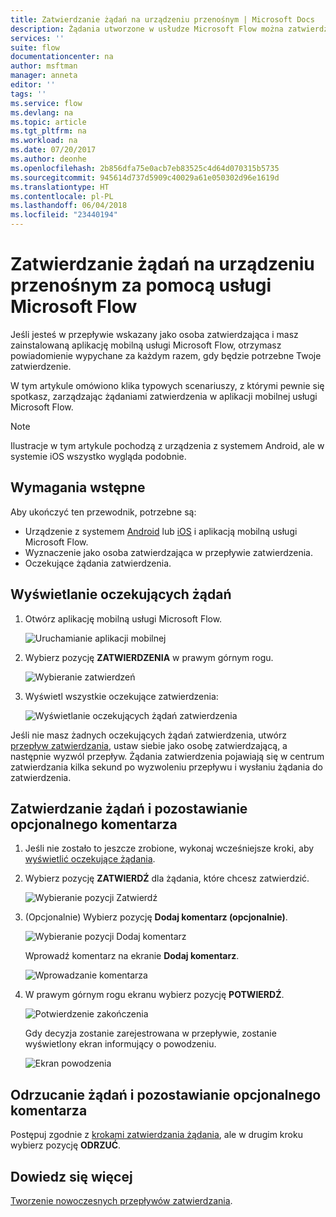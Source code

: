 ```yaml
---
title: Zatwierdzanie żądań na urządzeniu przenośnym | Microsoft Docs
description: Żądania utworzone w usłudze Microsoft Flow można zatwierdzać na urządzeniu przenośnym.
services: ''
suite: flow
documentationcenter: na
author: msftman
manager: anneta
editor: ''
tags: ''
ms.service: flow
ms.devlang: na
ms.topic: article
ms.tgt_pltfrm: na
ms.workload: na
ms.date: 07/20/2017
ms.author: deonhe
ms.openlocfilehash: 2b856dfa75e0acb7eb83525c4d64d070315b5735
ms.sourcegitcommit: 945614d737d5909c40029a61e050302d96e1619d
ms.translationtype: HT
ms.contentlocale: pl-PL
ms.lasthandoff: 06/04/2018
ms.locfileid: "23440194"
---
```

# <a name="approve-requests-on-your-mobile-device-by-using-microsoft-flow"></a>Zatwierdzanie żądań na urządzeniu przenośnym za pomocą usługi Microsoft Flow
Jeśli jesteś w przepływie wskazany jako osoba zatwierdzająca i masz zainstalowaną aplikację mobilną usługi Microsoft Flow, otrzymasz powiadomienie wypychane za każdym razem, gdy będzie potrzebne Twoje zatwierdzenie.

W tym artykule omówiono klika typowych scenariuszy, z którymi pewnie się spotkasz, zarządzając żądaniami zatwierdzenia w aplikacji mobilnej usługi Microsoft Flow.

> [!NOTE]
> Ilustracje w tym artykule pochodzą z urządzenia z systemem Android, ale w systemie iOS wszystko wygląda podobnie.
> 
> 

## <a name="prerequisites"></a>Wymagania wstępne
Aby ukończyć ten przewodnik, potrzebne są:

* Urządzenie z systemem [Android](https://aka.ms/flowmobiledocsandroid) lub [iOS](https://aka.ms/flowmobiledocsios) i aplikacją mobilną usługi Microsoft Flow.
* Wyznaczenie jako osoba zatwierdzająca w przepływie zatwierdzenia.
* Oczekujące żądania zatwierdzenia.

## <a name="view-pending-requests"></a>Wyświetlanie oczekujących żądań
1. Otwórz aplikację mobilną usługi Microsoft Flow.
   
    ![Uruchamianie aplikacji mobilnej](./media/mobile-approvals/open-app.png)
2. Wybierz pozycję **ZATWIERDZENIA** w prawym górnym rogu.
   
    ![Wybieranie zatwierdzeń](./media/mobile-approvals/select-approvals.png)
3. Wyświetl wszystkie oczekujące zatwierdzenia:
   
    ![Wyświetlanie oczekujących żądań zatwierdzenia](./media/mobile-approvals/show-pending-approval-requests.png)

Jeśli nie masz żadnych oczekujących żądań zatwierdzenia, utwórz [przepływ zatwierdzania](modern-approvals.md), ustaw siebie jako osobę zatwierdzającą, a następnie wyzwól przepływ. Żądania zatwierdzenia pojawiają się w centrum zatwierdzania kilka sekund po wyzwoleniu przepływu i wysłaniu żądania do zatwierdzenia.

## <a name="approve-requests-and-leave-an-optional-comment"></a>Zatwierdzanie żądań i pozostawianie opcjonalnego komentarza
1. Jeśli nie zostało to jeszcze zrobione, wykonaj wcześniejsze kroki, aby [wyświetlić oczekujące żądania](mobile-approvals.md#view-pending-requests).
2. Wybierz pozycję **ZATWIERDŹ** dla żądania, które chcesz zatwierdzić.
   
    ![Wybieranie pozycji Zatwierdź](./media/mobile-approvals/select-approve.png)
3. (Opcjonalnie) Wybierz pozycję **Dodaj komentarz (opcjonalnie)**.
   
    ![Wybieranie pozycji Dodaj komentarz](./media/mobile-approvals/select-add-comment.png)
   
    Wprowadź komentarz na ekranie **Dodaj komentarz**.
   
    ![Wprowadzanie komentarza](./media/mobile-approvals/enter-comment-for-approval.png)
4. W prawym górnym rogu ekranu wybierz pozycję **POTWIERDŹ**.
   
    ![Potwierdzenie zakończenia](./media/mobile-approvals/tap-confirm-button.png)
   
    Gdy decyzja zostanie zarejestrowana w przepływie, zostanie wyświetlony ekran informujący o powodzeniu.
   
    ![Ekran powodzenia](./media/mobile-approvals/approved.png)

## <a name="reject-requests-and-leave-an-optional-comment"></a>Odrzucanie żądań i pozostawianie opcjonalnego komentarza
Postępuj zgodnie z [krokami zatwierdzania żądania](mobile-approvals.md#approve-requests-and-leave-an-optional-comment), ale w drugim kroku wybierz pozycję **ODRZUĆ**.

## <a name="learn-more"></a>Dowiedz się więcej
[Tworzenie nowoczesnych przepływów zatwierdzania](modern-approvals.md).

